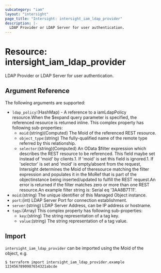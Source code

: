 ```yaml
---
subcategory: "iam"
layout: "intersight"
page_title: "Intersight: intersight_iam_ldap_provider"
description: |-
  LDAP Provider or LDAP Server for user authentication.
---
```


# Resource: intersight_iam_ldap_provider
LDAP Provider or LDAP Server for user authentication.
## Argument Reference
The following arguments are supported:
* `ldap_policy`:(HashMap) - A reference to a iamLdapPolicy resource.When the $expand query parameter is specified, the referenced resource is returned inline. 
This complex property has following sub-properties:
  + `moid`:(string)(Computed) The Moid of the referenced REST resource. 
  + `object_type`:(string) The fully-qualified name of the remote type referred by this relationship. 
  + `selector`:(string)(Computed) An OData $filter expression which describes the REST resource to be referenced. This field maybe set instead of 'moid' by clients.1. If 'moid' is set this field is ignored.1. If 'selector' is set and 'moid' is empty/absent from the request, Intersight determines the Moid of theresource matching the filter expression and populates it in the MoRef that is part of the objectinstance being inserted/updated to fulfill the REST request.An error is returned if the filter matches zero or more than one REST resource.An example filter string is: Serial eq '3AA8B7T11'. 
* `moid`:(string) The unique identifier of this Managed Object instance. 
* `port`:(int) LDAP Server Port for connection establishment. 
* `server`:(string) LDAP Server Address, can be IP address or hostname. 
* `tags`:(Array)
This complex property has following sub-properties:
  + `key`:(string) The string representation of a tag key. 
  + `value`:(string) The string representation of a tag value. 


## Import
`intersight_iam_ldap_provider` can be imported using the Moid of the object, e.g.
```
$ terraform import intersight_iam_ldap_provider.example 1234567890987654321abcde
``` 
